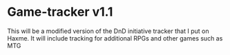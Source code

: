 # Game-tracker v1.1
This will be a modified version of the DnD initiative tracker that I put on Haxme. It will include tracking for additional RPGs and other games such as MTG
